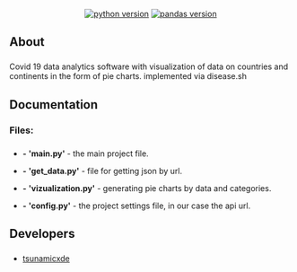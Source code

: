 <p align="center" dir="auto">
   <a target="_blank" rel="noopener noreferrer nofollow" href="https://camo.githubusercontent.com/8cd9ebd1c1312460b8e8a86316fd86a344b8b4d78ed26669f2ff3b663c929740/68747470733a2f2f696d672e736869656c64732e696f2f62616467652f4c616e67756167652d707974686f6e253230332e31312e342d626c756576696f6c6574"><img src="https://camo.githubusercontent.com/8cd9ebd1c1312460b8e8a86316fd86a344b8b4d78ed26669f2ff3b663c929740/68747470733a2f2f696d672e736869656c64732e696f2f62616467652f4c616e67756167652d707974686f6e253230332e31312e342d626c756576696f6c6574" alt="python version" data-canonical-src="https://img.shields.io/badge/Language-python%203.12-blue" style="max-width: 100%;"></a>
   <a target="_blank" rel="noopener noreferrer nofollow" href="https://camo.githubusercontent.com/410ef8ff26d3748b81b0da28132835970895106773df09e89f849eeb2b67c298/68747470733a2f2f696d672e736869656c64732e696f2f62616467652f4150492d61696f6772616d253230322e392e302d79656c6c6f77"><img src="https://camo.githubusercontent.com/410ef8ff26d3748b81b0da28132835970895106773df09e89f849eeb2b67c298/68747470733a2f2f696d672e736869656c64732e696f2f62616467652f4150492d61696f6772616d253230322e392e302d79656c6c6f77" alt="pandas version" data-canonical-src="https://img.shields.io/badge/Library-Pandas%202.2.2-blueviolet" style="max-width: 100%;"></a>
</p>
<h2 align="left">About</h2>

###

<p align="left">Covid 19 data analytics software with visualization of data on countries and continents in the form of pie charts. implemented via disease.sh</p>

###

<h2 align="left">Documentation</h2>

###

<h3 align="left">Files:</h3>

###

<ul dir="auto">
<li>
<p dir="auto"><strong>-</strong> <strong>'main.py'</strong> - the main project file.</p>
</li>
<li>
<p dir="auto"><strong>-</strong> <strong>'get_data.py'</strong> - file for getting json by url.</p>
</li>
<li>
<p dir="auto"><strong>-</strong> <strong>'vizualization.py'</strong> - generating pie charts by data and categories.</p>
</li>
<li>
<p dir="auto"><strong>-</strong> <strong>'config.py'</strong> - the project settings file, in our case the api url.</p>
</li>
</ul>

###

<h2 align="left">Developers</h2>

###

<ul dir="auto">
<li><a href="https://github.com/chernobaeva">tsunamicxde</a></li>
</ul>

###

